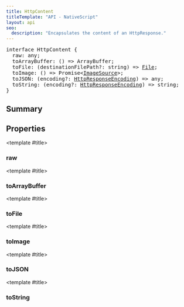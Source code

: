 ```yaml
---
title: HttpContent
titleTemplate: "API - NativeScript"
layout: api
seo:
  description: "Encapsulates the content of an HttpResponse."
---
```


<!-- This page is auto generated, do not edit manually. -->
<!-- Run "yarn generate:api-docs" to regenerate -->

<script setup lang="ts">
  import { provide } from "vue";
  import API_DATA from "./HttpContent.data.json";
  
  provide('API_DATA', API_DATA);
</script>

<APIRefHierarchy v-once />

<pre class="[&_a]:text-green-400">interface HttpContent {
  raw: any;
  toArrayBuffer: () => ArrayBuffer;
  toFile: (destinationFilePath?: string) => <a href="/api/class/File">File</a>;
  toImage: () => Promise&lt;<a href="/api/class/ImageSource">ImageSource</a>&gt;;
  toJSON: (encoding?: <a href="/api/enum/HttpResponseEncoding">HttpResponseEncoding</a>) => any;
  toString: (encoding?: <a href="/api/enum/HttpResponseEncoding">HttpResponseEncoding</a>) => string;
}</pre>

<APIRefComment commentBase64="eyJibG9ja1RhZ3MiOltdLCJtb2RpZmllclRhZ3MiOnt9LCJzdW1tYXJ5IjpbeyJraW5kIjoidGV4dCIsInRleHQiOiJFbmNhcHN1bGF0ZXMgdGhlIGNvbnRlbnQgb2YgYW4gSHR0cFJlc3BvbnNlLiJ9XX0=" v-once />

## <Heading ignore>Summary</Heading>

<APIRefSummary v-once />

## Properties

<div class="">

<APIRef for="2144" v-once>

<template #title>

### raw

</template>

</APIRef>

</div>

<div class="">

<APIRef for="2145" v-once>

<template #title>

### toArrayBuffer

</template>

</APIRef>

</div>

<div class="">

<APIRef for="2159" v-once>

<template #title>

### toFile

</template>

</APIRef>

</div>

<div class="">

<APIRef for="2156" v-once>

<template #title>

### toImage

</template>

</APIRef>

</div>

<div class="">

<APIRef for="2152" v-once>

<template #title>

### toJSON

</template>

</APIRef>

</div>

<div class="">

<APIRef for="2148" v-once>

<template #title>

### toString

</template>

</APIRef>

</div>
